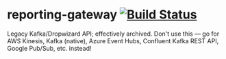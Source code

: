 # reporting-gateway [![Build Status](https://travis-ci.org/eResearchSA/reporting-gateway.svg)](https://travis-ci.org/eResearchSA/reporting-gateway)
Legacy Kafka/Dropwizard API; effectively archived.  Don't use this — go for AWS Kinesis, Kafka (native), Azure Event Hubs, Confluent Kafka REST API, Google Pub/Sub, etc. instead!

